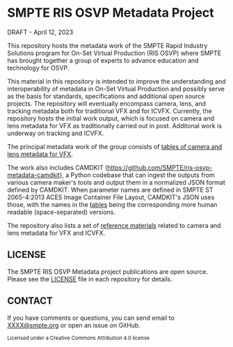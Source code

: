 <!---
// SPDX-License-Identifier: CC-BY-4.0
// Copyright Contributors to the SMTPE RIS OSVP Metadata Project
-->

# SMPTE RIS OSVP Metadata Project

DRAFT - April 12, 2023

This repository hosts the metadata work of the SMPTE Rapid Industry Solutions program for On-Set Virtual Production (RIS OSVP) where SMPTE has brought together a group of experts to advance education and technology for OSVP.

This material in this repository is intended to improve the understanding and interoperability of metadata in On-Set Virtual Production and possibly serve as the basis for standards, specifications and additional open source projects. The repository will eventually encompass camera, lens, and tracking metadata both for traditional VFX and for ICVFX. Currently, the repository hosts the initial work output, which is focused on camera and lens metadata for VFX as traditionally carried out in post. Additonal work is underway on tracking and ICVFX.

The principal metadata work of the group consists of [tables of camera and lens metadata for VFX](vfx/camera-lens-tables.md).

The work also includes CAMDKIT (https://github.com/SMPTE/ris-osvp-metadata-camdkit), a Python codebase that can ingest the outputs from various camera maker's tools and output them in a normalized JSON format defined by CAMDKIT. When parameter names are defined in SMPTE ST 2065-4:2013 ACES Image Container File Layout, CAMDKIT's JSON uses those, with the names in the [tables](vfx/camera-lens-tables.md) being the corresponding more human readable (space-separated) versions.

The repository also lists a set of [reference materials](references/camera-lens-references.md) related to camera and lens metadata for VFX and ICVFX.

## LICENSE

The SMPTE RIS OSVP Metadata project publications are open source. Please see the [LICENSE](LICENSE.md) file in each repository for details.

## CONTACT

If you have comments or questions, you can send email to XXXX@smpte.org or open an issue on GitHub.

<sub>Licensed under a Creative Commons Attribution 4.0 license<br></sub>
